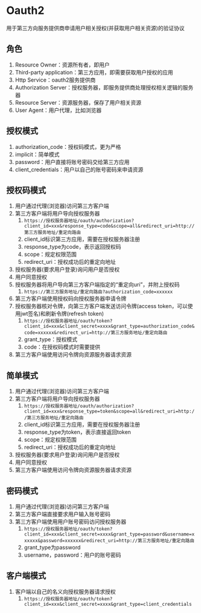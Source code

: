 # Oauth2
用于第三方向服务提供商申请用户相关授权(并获取用户相关资源)的验证协议

## 角色
1. Resource Owner：资源所有者，即用户
2. Third-party application：第三方应用，即需要获取用户授权的应用
3. Http Service：oauth2服务提供商
4. Authorization Server：授权服务器，即服务提供商处理授权相关逻辑的服务器
5. Resource Server：资源服务器，保存了用户相关资源
6. User Agent：用户代理，比如浏览器

## 授权模式
1. authorization_code：授权码模式，更为严格
2. implicit：简单模式
3. password：用户直接将账号密码交给第三方应用
4. client_credentials：用户以自己的账号密码来申请资源

## 授权码模式
1. 用户通过代理(浏览器)访问第三方客户端
2. 第三方客户端将用户导向授权服务器
   1. `https://授权服务器地址/oauth/authorization?client_id=xxx&response_type=code&scope=all&redirect_uri=http://第三方服务地址/重定向路由`
   2. client_id标识第三方应用，需要在授权服务器注册
   3. response_type为code，表示返回授权码
   4. scope：规定权限范围
   5. redirect_uri：授权成功后的重定向地址
3. 授权服务器(要求用户登录)询问用户是否授权
4. 用户同意授权
5. 授权服务器将用户导向第三方客户端指定的“重定向uri”，并附上授权码
   1. `https://第三方服务地址/重定向路由?authorization_code=xxxxxx`
6. 第三方客户端使用授权码向授权服务器申请令牌
7. 授权服务器核对令牌，向第三方客户端发送访问令牌(access token，可以使用jwt签名)和刷新令牌(refresh token)
   1. `https://授权服务器地址/oauth/token?client_id=xxx&client_secret=xxxx&grant_type=authorization_code&code=xxxxxx&redirect_uri=http://第三方服务地址/重定向路由`
   2. grant_type：授权模式
   3. code：在授权码模式时需要提供
8. 第三方客户端使用访问令牌向资源服务器请求资源

## 简单模式
1. 用户通过代理(浏览器)访问第三方客户端
2. 第三方客户端将用户导向授权服务器
   1. `https://授权服务器地址/oauth/authorization?client_id=xxx&response_type=token&scope=all&redirect_uri=http://第三方服务地址/重定向路由`
   2. client_id标识第三方应用，需要在授权服务器注册
   3. response_type为token，表示直接返回token
   4. scope：规定权限范围
   5. redirect_uri：授权成功后的重定向地址
3. 授权服务器(要求用户登录)询问用户是否授权
4. 用户同意授权
5. 第三方客户端使用访问令牌向资源服务器请求资源

## 密码模式
1. 用户通过代理(浏览器)访问第三方客户端
2. 第三方客户端直接要求用户输入账号密码
3. 第三方客户端使用用户账号密码访问授权服务器
   1. `https://授权服务器地址/oauth/token?client_id=xxx&client_secret=xxxx&grant_type=password&username=xxxxxx&password=xxxxxx&redirect_uri=http://第三方服务地址/重定向路由`
   2. grant_type为password
   3. username，password：用户的账号密码

## 客户端模式
1. 客户端以自己的名义向授权服务器请求授权
   1. `https://授权服务器地址/oauth/token?client_id=xxx&client_secret=xxxx&grant_type=client_credentials`